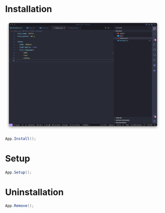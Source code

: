# Installation

![](images/a.png)

```csharp
App.Install();
```

# Setup

```csharp
App.Setup();
```

# Uninstallation

```csharp
App.Remove();
```